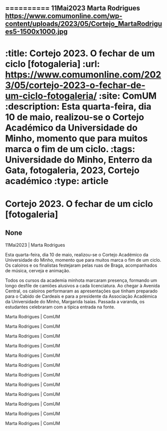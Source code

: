 
==========
11Mai2023
Marta Rodrigues
https://www.comumonline.com/wp-content/uploads/2023/05/Cortejo_MartaRodrigues5-1500x1000.jpg
---
:title: Cortejo 2023. O fechar de um ciclo [fotogaleria]
:url: https://www.comumonline.com/2023/05/cortejo-2023-o-fechar-de-um-ciclo-fotogaleria/
:site: ComUM
:description: Esta quarta-feira, dia 10 de maio, realizou-se o Cortejo Académico da Universidade do Minho, momento que para muitos marca o fim de um ciclo.
:tags: Universidade do Minho, Enterro da Gata, fotogaleria, 2023, Cortejo académico
:type: article
==========


# **Cortejo 2023. O fechar de um ciclo [fotogaleria]**

## None

11Mai2023 | Marta Rodrigues

Esta quarta-feira, dia 10 de maio, realizou-se o Cortejo Académico da Universidade do Minho, momento que para muitos marca o fim de um ciclo. Os caloiros e os finalistas festejaram pelas ruas de Braga, acompanhados de música, cerveja e animação.

Todos os cursos da academia minhota marcaram presença, formando um longo desfile de camiões alusivos a cada licenciatura. Ao chegar à Avenida Central, os caloiros performaram as apresentações que tinham preparado para o Cabido de Cardeais e para a presidente da Associação Académica da Universidade do Minho, Margarida Isaías. Passada a varanda, os estudantes celebraram com a típica entrada na fonte.

Marta Rodrigues | ComUM

Marta Rodrigues | ComUM

Marta Rodrigues | ComUM

Marta Rodrigues | ComUM

Marta Rodrigues | ComUM

Marta Rodrigues | ComUM

Marta Rodrigues | ComUM

Marta Rodrigues | ComUM

Marta Rodrigues | ComUM

Marta Rodrigues | ComUM

Marta Rodrigues | ComUM

Marta Rodrigues | ComUM


